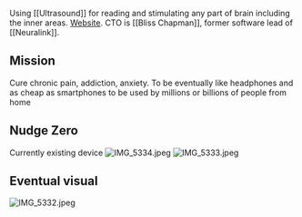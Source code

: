 Using [[Ultrasound]] for reading and stimulating any part of brain including the inner areas.
[Website](https://nudge.com/blog/about/).
CTO is [[Bliss Chapman]], former software lead of [[Neuralink]].

## Mission

Cure chronic pain, addiction, anxiety.
To be eventually like headphones and as cheap as smartphones to be used by millions or billions of people from home

## Nudge Zero

Currently existing device
![IMG_5334.jpeg](img_5334.jpeg)
![IMG_5333.jpeg](img_5333.jpeg)

## Eventual visual

![IMG_5332.jpeg](img_5332.jpeg)
